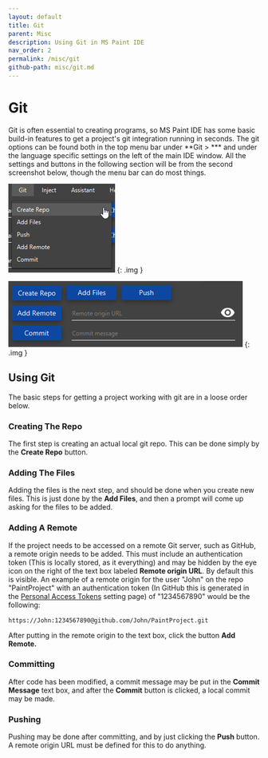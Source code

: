 ```yaml
---
layout: default
title: Git
parent: Misc
description: Using Git in MS Paint IDE
nav_order: 2
permalink: /misc/git
github-path: misc/git.md
---
```


# Git

Git is often essential to creating programs, so MS Paint IDE has some basic build-in features to get a project's git integration running in seconds. The git options can be found both in the top menu bar under **Git > *** and under the language specific settings on the left of the main IDE window. All the settings and buttons in the following section will be from the second screenshot below, though the menu bar can do most things.

![](/assets/images/misc/git-all.png)
{: .img }

![](/assets/images/misc/git-settings.png)
{: .img }

## Using Git

The basic steps for getting a project working with git are in a loose order below.

### Creating The Repo

The first step is creating an actual local git repo. This can be done simply by the **Create Repo** button.

### Adding The Files

Adding the files is the next step, and should be done when you create new files. This is just done by the **Add Files**, and then a prompt will come up asking for the files to be added.

### Adding A Remote

If the project needs to be accessed on a remote Git server, such as GitHub, a remote origin needs to be added. This must include an authentication token (This is locally stored, as it everything) and may be hidden by the eye icon on the right of the text box labeled **Remote origin URL**. By default this is visible. An example of a remote origin for the user "John" on the repo "PaintProject" with an authentication token (In GitHub this is generated in the [Personal Access Tokens](https://github.com/settings/tokens) setting page) of "1234567890" would be the following:

```
https://John:1234567890@github.com/John/PaintProject.git
```

After putting in the remote origin to the text box, click the button **Add Remote.**

### Committing

After code has been modified, a commit message may be put in the **Commit Message** text box, and after the **Commit** button is clicked, a local commit may be made.

### Pushing

Pushing may be done after committing, and by just clicking the **Push** button. A remote origin URL must be defined for this to do anything.

